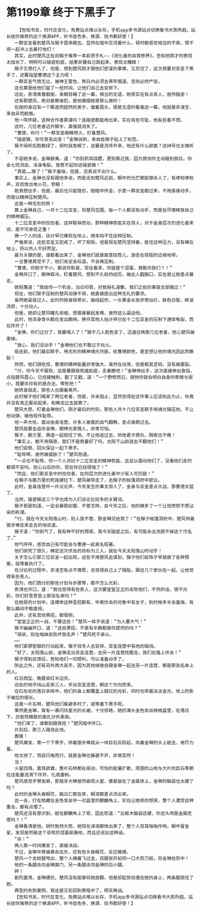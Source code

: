 # 第1199章 终于下黑手了
        【告知书友，时代在变化，免费站点难以长存，手机app多书源站点切换看书大势所趋，站长给你推荐的这个换源APP，听书音色多、换源、找书都好使！】
       一群亚圣看到楚风与猴子眉来眼去，显然在暗中交流着什么，顿时都感觉相当的不爽，恨不得一起冲上去暴打他们！
       其实，此时楚风正在向猴子推荐一本前贤手札——《进化者的自我修养》，告知他刚才的表现太拙劣了，明明可以碰瓷到底，结果非要自己跳起来，表现太糟糕！
       猴子又想打人了，但是，想到楚风刚才跟他们密谋的事情，又忍住了，这次真要对亚圣下黑手了，还要指望曹德这个主力呢！
       一群亚圣气愤无比，被神王警告，两日内必须去黑牢报道，否则必然严惩。
       这也算是给他们留了一些时间，让他们自己去安排下。
       远处，弥清青春靓丽，亲眼目睹了这一幕，相当的无语，她哥实在有点丢人，居然碰瓷！
       还有那楚风，绝对是教唆犯，是他撺掇她哥那么做的！
       在她的身边有一个飘逸而超然的男子，皱着眉头，很是无语的看着这一幕，他就是赤凌空，来自异荒鹤族。
       他一阵怀疑，这种合作者靠谱吗？连碰瓷都能用出来，实在有些可耻，他有些看不惯。
       这时，几位老者迈开脚步，直接就消失了。
       “曹德，你行！”一群亚圣眼睛喷火，盯着楚风。
       “碰瓷猴，你可真有出息！”金琳讽刺，亲自给猴子贴上了标签。
       猴子闻听后脸都绿了，顿时就急眼了，这要是流传开来，他还有什么颜面？这绰号也太难听了。
       不容她多说，金琳鄙夷，道：“你别抓耳挠腮，更别靠近我，因为我怕你主动碰到我后，你会七窍流血，浑身龟裂，我惹不起你这碰瓷猴！”
       “真是……够了！”猴子羞恼，但是，还真说不出什么。
       事实上，金琳也没有跟他多说，而是走到楚风近前，眼中的光芒都能够杀人了，有哧啦哧啦声，双目放出电火花，怒极！
       她真想出手，但是，最后也只能隐忍，她暗中传音，示意一群亚圣都过来，不用直接动手，而是以精神压制楚风。
       这是一种无形的势！
       算上金琳自己，一共十二位亚圣，将楚风包围，每一个人都没有动手，而是在尽情释放自己的精神威压。
       十二位亚圣中的佼佼者，这样联袂而动，那种精神势能实在惊人，对于金身层次的进化者来说，是不可承受之重！
       换一个人的话，估计早已瘫软在地上，根本挡不住这种压制。
       严格来说，这些亚圣又犯戒了，坏了规矩，但是现在楚风坚持着，抵住这种压力，没有瘫在地上，所以外人不好界定。
       最为关键的是，谁都看出来了，金琳他们就是故意找茬儿，游走在规矩的边缘地带。
       一旦曹德真受不了，他们肯定会后退，不会再压制。
       “曹德，你胆子不小，都说你耿直，现在看来，你就是个混蛋，竟敢坑我们？！”
       金琳开口了，眼神森冷，盯着楚风，想到不久前的经历，被此人戳胸口，实在是让她差点暴走。
       她轻蔑道：“我给你一个机会，当众叩首，对我赔礼道歉，我们之前的事就全部揭过！”
       现在，他们联手压制的楚风动弹不得，她直接提出这种无礼的要求。
       虽然她姿容过人，此时的她身段修长，曲线起伏，一头黄金长发非常灿烂，肤色白皙，眸波流转，十分动人。
       但是，她却让楚风瞳孔收缩，想直接暴起发难，居然这么逼迫他。
       此时，他浑身骨头都在发出脆响，换作其他人估计早已在十二位亚圣的压制下通体龟裂，而后炸开了！
       “金琳，你们过分了，我要喊人了！”猴子几人脸色变了，迅速召唤那几位老者，担心楚风被废掉。
       “放心，我们没动手！”金琳他们也不敢过于玩火。
       临去前，他们最后联手，用无形的精神魂光共振，给曹德颜色，甚至想让他的魂光因此而撕裂！
       然而，他们很吃惊，曹德的精神能量非常强大，虽然在动荡，但是极其坚韧，没有被震裂。
       “行，你今天不服软，这是要跟我死磕到底，走着瞧吧！”金琳伸出手，这次直接伸出食指，点指楚风眉心，已经接触到，戳了又戳，道：“一个野修而已，很快你就会明白自身的卑微与弱小，我要杀你有的是办法，等死吧！”
       她转身就走，那些人也跟着离开。
       此时猴子他们喊来了两位老者，但是，并未阻止，显然觉得在这件事上应该到此为止，毕竟并没有真正厮杀起来，和稀泥过去就算了。
       楚风大怒，盯着金琳他们，刚才最后的时刻，那些人共十几位亚圣联手用魂光镇压他，不让他动弹，被他视作耻辱。
       他一声大吼，震动金身连营，许多人被震的血气翻腾，差点昏厥过去。
       楚风就要去追杀金琳，眼神光束慑人，非常可怕。
       猴子、鹏万里、萧遥一起抱住了他，不让他追过去，劝他君子报仇，隔夜也不晚！
       “事实上，都不用隔夜，我们不是商量好了吗，太阳下山前就去干翻他们！”
       他们安慰，回头保证一起下黑手。
       “耻辱啊，居然被威胁了！”楚风怒道。
       “一点也不耻辱，你一个人对抗十二位亚圣的精神势能，这足以震动他们了，没看他们走时都很不安吗，担心以后的你，现在你已经很强了！”
       “而且，他们是亚圣中的佼佼者，在同层次的进化者中少有人可匹敌！”
       在猴子与鹏万里的死拖硬拉下，楚风被带走了，去猴子的帐篷洞府中密议。
       此时，金身连营中一片议论声，今天发生的事太惊人了，金身与亚圣差点大战，那曹德太猛了。
       当然，碰瓷猴这三个字也成为人们谈论比较多的关键词。
       猴子若是知道，一定会暴跳如雷，不管怎样，自今天之后，他的确多了一个让他愤怒不想沾染的称谓。
       “行，就在今天太阳落山时，别人我不管，那金琳交给我了！”在猴子帐篷洞府中，楚风拎着狼牙棒走来走去的地说道。
       猴子道：“你别气了，我有种不好的预感，我今天碰瓷之后，有可能永远洗脱不掉这个污名了。”
       他气呼呼，感觉自己有可能会与曹德一起臭名昭著。
       他们研究了很久，确定这次伏击的目标为三人，就在今天太阳落山时动手！
       关于怎么引那三位亚圣一起出现，这些不用楚风去谋划，猴子他们前阵子早就做了各种预案，就等着执行了。
       在讨论的过程中，赤凌空有点不情愿，总觉得自己上了贼船，跟这几个家伙在一起，让他觉得有些丢人。
       因为，他们商讨的那些计划与步骤等，都不怎么光彩。
       弥清也开口，道：“我也觉得有些丢人，这次要堂堂正正的击败他们，不然的话，很不光彩，你们好意思登上那张名单吗？”
       在她哥的计划中，连裸奔这种歪招都有，毕竟伏击的对象中有女子，到时候多半会羞恼，有那么瞬间不敢直视。
       此外，还有其他黑招，都很邪。
       “堂堂正正的一战，不要这些！”楚风一挥手说道：“为人要大气！”
       猴子幽幽开口，道：“这些黑招，不是有半数都是你提供的吗？”
       “胡说，别在咱妹前败坏我名声！”楚风死不承认。
       ……
       他们紧锣密鼓的行动起来，猴子找专人去安排，亚圣连营中有他的暗线。
       “好了，太阳落山前，金琳走出亚圣连营，去另一片连营找鲲龙，我们在路上伏击！”
       猴子得到反馈后，告知他们一切顺利，可以准备动手了。
       除此之外，还有另外两大高手，因为其他缘故会跟金琳一起去另一片连营，都是那张名单上的人。
       红日西坠，晚霞染红半边天。
       远处的地平线山走来三人，步出亚圣连营，朝这个方向而来。
       在红彤彤的落日余晖中，他们的身上都覆盖上殷红的光彩，同时也带着淡淡金光，地上的影子被拉的很长。
       这是一片石林，楚风他们躲避多时了，就等着下黑手呢。
       果然是金琳，穿有一袭闪烁星光的长裙，十分惊艳，她的满头金色发丝根根晶莹，在落日下，白皙而精致的面孔分外美丽。
       “他们来了，谁都别跟我抢！”楚风暗中开口。
       片刻后，那三人路径此地。
       轰隆！
       楚风爆发，第一个下黑手，拎着狼牙棒就从一块巨石后跃起，向着金琳的头上砸去，用尽力量。
       他太快了，驾驭闪电而行，就是金琳也躲避不开，非常突然！
       当！
       火星四溅，震耳欲聋，整片石林都在摇动，可怕的能量扩散，周围的山地与大片的巨石等都在这能量涟漪下炸开，化成齑粉。
       楚风感觉手臂发麻，那狼牙大棒居然崩现火星，像是敲在了金属体上，金琳的脑袋也太硬了吗？
       此时的金琳头昏眼花，脑瓜仁都在疼，眼泪都差点流出来。
       这一击，打在她藏在金色发丝中一对晶莹的麒麟角上，实在让她疼的想哭，整个人遭受这种重击，都有点懵了。
       楚风还没有意识到，砸在麒麟角上了呢，因此怒道：“比榆木脑袋还硬，你这头颅是金属疙瘩吗？！”
       金琳看清是他，顿时勃然大怒，她现在涕泪都快出来了，整个人双耳嗡嗡作响，眼中冒金星，发现居然是这个该死的混蛋偷袭他，而且还说出这种话。
       “杀！”
       两人第一时间爆发了，直接决战。
       不过，金琳毕竟被袭击在先，还有些头昏眼花，反应略慢。
       楚风一个龙蛟腿甩出，整个人横着飞过去，双腿张开如同一口大剪刀般，将金琳给剪中！
       他的一条腿击向金琳面门，另一条腿击向金琳的后小腿。
       砰！
       剧烈震荡，金琳硬抗，楚风没有能够将她放翻，但是却趁势绞缠在她的身上，两条腿锁住了她。
       典型的失败案例，我这是又轮回到黑暗中了，明天再战。
       【告知书友，时代在变化，免费站点难以长存，手机app多书源站点切换看书大势所趋，站长给你推荐的这个换源APP，听书音色多、换源、找书都好使！】